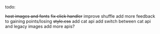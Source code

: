 todo: 

~~host images and fonts~~
~~fix click handler~~
improve shuffle
add more feedback to gaining points/losing
~~style.css~~
add cat api
add switch between cat api and legacy images
add more apis?